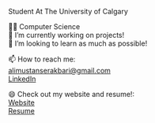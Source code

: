 Student At The University of Calgary

👨‍💻 Computer Science     
🔭 I’m currently working on projects!  
👯 I’m looking to learn as much as possible!  

📫 How to reach me:  
        alimustanserakbari@gmail.com  
        <a href="https://www.linkedin.com/in/ali-akbari-a2468227b/">LinkedIn</a>
        
😄 Check out my website and resume!:   
    <a href="https://www.alimakbari.net">Website</a>  
    <a href="[https://www.alimakbari.net/resume.pdf](https://github.com/Ali-Akbari1/Ali-Akbari1/blob/main/Ali%20Akbari%20Computer%20Science%20Resume.pdf)">Resume</a> 


<!--
**Ali-Akbari1/Ali-Akbari1** is a ✨ _special_ ✨ repository because its `README.md` (this file) appears on your GitHub profile.

Here are some ideas to get you started:

- 🔭 I’m currently working on ...
- 🌱 I’m currently learning ...
- 👯 I’m looking to collaborate on ...
- 🤔 I’m looking for help with ...
- 💬 Ask me about ...
- 📫 How to reach me: ...
- 😄 Pronouns: ...
- ⚡ Fun fact: ...
-->
